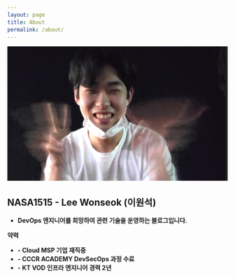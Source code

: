 ```yaml
---
layout: page
title: About
permalink: /about/
---
```


![내사진](/assets/myimage.png)

## NASA1515 - Lee Wonseok (이원석)


* **DevOps 엔지니어를 희망하여 관련 기술을 운영하는 블로그입니다.**

**약력**

* **- Cloud MSP 기업 재직중**
* **- CCCR ACADEMY DevSecOps 과정 수료**
* **- KT VOD 인프라 엔지니어 경력 2년**
